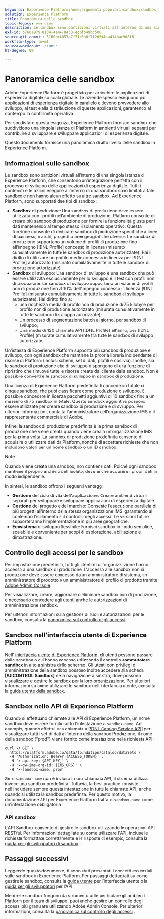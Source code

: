 ```yaml
---
keywords: Experience Platform;home;argomenti popolari;sandbox;sandbox;test;test
solution: Experience Platform
title: Panoramica delle sandbox
topic-legacy: overview
description: Le sandbox sono partizioni virtuali all’interno di una singola istanza di Experience Platform, che consentono un’integrazione perfetta con il processo di sviluppo delle applicazioni di esperienza digitale.
exl-id: b760a979-8134-4a44-8433-ec6fb49bc508
source-git-commit: 5160bc8057a7f71e6b0f7f2d594ba414bae9d8f6
workflow-type: tm+mt
source-wordcount: '1005'
ht-degree: 0%

---
```


# Panoramica delle sandbox

Adobe Experience Platform è progettato per arricchire le applicazioni di esperienza digitale su scala globale. Le aziende spesso eseguono più applicazioni di esperienza digitale in parallelo e devono provvedere allo sviluppo, al test e alla distribuzione di queste applicazioni, garantendo al contempo la conformità operativa.

Per soddisfare questa esigenza, Experience Platform fornisce sandbox che suddividono una singola istanza di Platform in ambienti virtuali separati per contribuire a sviluppare e sviluppare applicazioni di esperienza digitale.

Questo documento fornisce una panoramica di alto livello delle sandbox in Experience Platform.

## Informazioni sulle sandbox

Le sandbox sono partizioni virtuali all’interno di una singola istanza di Experience Platform, che consentono un’integrazione perfetta con il processo di sviluppo delle applicazioni di esperienza digitale. Tutti i contenuti e le azioni eseguite all’interno di una sandbox sono limitati a tale sandbox e non hanno alcun effetto su altre sandbox. Ad Experience Platform, sono supportati due tipi di sandbox:

* **Sandbox** di produzione: Una sandbox di produzione deve essere utilizzata con i profili nell’ambiente di produzione. Platform consente di creare più sandbox di produzione per fornire la funzionalità giusta per i dati mantenendo al tempo stesso l’isolamento operativo. Questa funzione consente di dedicare sandbox di produzione specifiche a linee di business, marchi, progetti o aree geografiche diverse. Le sandbox di produzione supportano un volume di profili di produzione fino all’impegno [!DNL Profile] concesso in licenza (misurato cumulativamente in tutte le sandbox di produzione autorizzate). Hai il diritto di utilizzare un profilo medio concesso in licenza per [!DNL Profile] autorizzato (misurato cumulativamente in tutte le sandbox di produzione autorizzate).
* **Sandbox** di sviluppo: Una sandbox di sviluppo è una sandbox che può essere utilizzata esclusivamente per lo sviluppo e il test con profili non di produzione. Le sandbox di sviluppo supportano un volume di profili non di produzione fino al 10% dell’impegno concesso in licenza [!DNL Profile] (misurato cumulativamente in tutte le sandbox di sviluppo autorizzate). Hai diritto fino a:
   * una ricchezza media di profilo non di produzione di 75 kilobyte per profilo non di produzione autorizzato (misurata cumulativamente in tutte le sandbox di sviluppo autorizzate);
   * Un processo di segmentazione batch al giorno, per sandbox di sviluppo;
   * Una media di 120 chiamate API [!DNL Profile] all&#39;anno, per [!DNL Profile] (misurate cumulativamente tra tutte le sandbox di sviluppo autorizzate.

Un’istanza di Experience Platform supporta più sandbox di produzione e sviluppo, con ogni sandbox che mantiene la propria libreria indipendente di risorse di Platform (inclusi schemi, set di dati, profili e così via). Inoltre, sia le sandbox di produzione che di sviluppo dispongono di una funzione di ripristino che rimuove tutte le risorse create dal cliente dalla sandbox. Non è possibile convertire le sandbox di sviluppo in sandbox di produzione.

Una licenza di Experience Platform predefinita ti concede un totale di cinque sandbox, che puoi classificare come produzione o sviluppo. È possibile concedere in licenza pacchetti aggiuntivi di 10 sandbox fino a un massimo di 75 sandbox in totale. Queste sandbox aggiuntive possono essere utilizzate per creare sandbox di produzione e di sviluppo. Per ulteriori informazioni, contatta l’amministratore dell’organizzazione IMS o il rappresentante commerciale di Adobe.

Infine, la sandbox di produzione predefinita è la prima sandbox di produzione che viene creata quando viene creata un’organizzazione IMS per la prima volta. La sandbox di produzione predefinita consente di acquisire o utilizzare dati da Platform, nonché di accettare richieste che non includono valori per un nome sandbox o un ID sandbox.

>[!NOTE]
>
>Quando viene creata una sandbox, non contiene dati. Poiché ogni sandbox mantiene il proprio archivio dati isolato, deve anche acquisire i propri dati in modo indipendente.

In sintesi, le sandbox offrono i seguenti vantaggi:

* **Gestione** del ciclo di vita dell&#39;applicazione: Creare ambienti virtuali separati per sviluppare e sviluppare applicazioni di esperienza digitale.
* **Gestione** del progetto e del marchio: Consente l’esecuzione parallela di più progetti all’interno della stessa organizzazione IMS, garantendo al contempo l’isolamento e il controllo degli accessi. Le versioni future supporteranno l’implementazione in più aree geografiche.
* **Ecosistema** di sviluppo flessibile: Fornisci sandbox in modo semplice, scalabile e conveniente per scopi di esplorazione, abilitazione e dimostrazione.

## Controllo degli accessi per le sandbox

Per impostazione predefinita, tutti gli utenti di un&#39;organizzazione hanno accesso a una sandbox di produzione. L&#39;accesso alle sandbox non di produzione deve essere concesso da un amministratore di sistema, un amministratore di prodotto o un amministratore di profilo di prodotto tramite [Adobe Admin Console](https://adminconsole.adobe.com).

Per visualizzare, creare, aggiornare o eliminare sandbox non di produzione, è necessario concedere agli utenti anche le autorizzazioni di amministrazione sandbox.

Per ulteriori informazioni sulla gestione di ruoli e autorizzazioni per le sandbox, consulta la [panoramica sul controllo degli accessi](../access-control/home.md).

## Sandbox nell’interfaccia utente di Experience Platform

Nell’ [interfaccia utente di Experience Platform](https://platform.adobe.com), gli utenti possono passare dalle sandbox a cui hanno accesso utilizzando il controllo **commutatore sandbox** in alto a sinistra dello schermo.  Gli utenti con privilegi di amministrazione della sandbox possono inoltre accedere alla scheda **[!UICONTROL Sandbox]** nella navigazione a sinistra, dove possono visualizzare e gestire le sandbox per la loro organizzazione. Per ulteriori informazioni su come utilizzare le sandbox nell&#39;interfaccia utente, consulta la [guida utente della sandbox](ui/overview.md).

## Sandbox nelle API di Experience Platform

Quando si effettuano chiamate alle API di Experience Platform, un nome sandbox deve essere fornito sotto l’intestazione `x-sandbox-name`. Ad esempio, quando effettui una chiamata a [[!DNL Catalog Service API]](https://www.adobe.io/experience-platform-apis/references/catalog/) per visualizzare tutti i set di dati all’interno della sandbox Produzione, il nome della sandbox (&quot;prod&quot;) viene fornito come intestazione nella richiesta API:

```shell
curl -X GET \
  https://platform.adobe.io/data/foundation/catalog/dataSets \
  -H 'Authorization: Bearer {ACCESS_TOKEN}' \
  -H 'x-api-key: {API_KEY}' \
  -H 'x-gw-ims-org-id: {IMS_ORG}' \
  -H 'x-sandbox-name: prod'
```

Se `x-sandbox-name` non è incluso in una chiamata API, il sistema utilizza invece una sandbox predefinita. Tuttavia, la best practice consiste nell’includere sempre questa intestazione in tutte le chiamate API, anche quando si utilizza la sandbox predefinita. Per questo motivo, la documentazione API per Experience Platform tratta `x-sandbox-name` come un’intestazione obbligatoria.

### API sandbox

L’API Sandbox consente di gestire le sandbox utilizzando le operazioni API RESTful. Per informazioni dettagliate su come utilizzare l&#39;API, incluse le richieste formattate correttamente e le risposte di esempio, consulta la [guida per gli sviluppatori di sandbox](api/overview.md) .

## Passaggi successivi

Leggendo questo documento, ti sono stati presentati i concetti essenziali sulle sandbox in Experience Platform. Per passaggi dettagliati su come gestire le sandbox, consulta la [guida utente](ui/overview.md) per l’interfaccia utente o la [guida per gli sviluppatori](./api/getting-started.md) per l’API.

Mentre le sandbox fungono da strumento utile per isolare gli ambienti Platform per il team di sviluppo, puoi anche gestire un controllo degli accessi più granulare utilizzando Adobe Admin Console. Per ulteriori informazioni, consulta la [panoramica sul controllo degli accessi](../access-control/home.md) .

